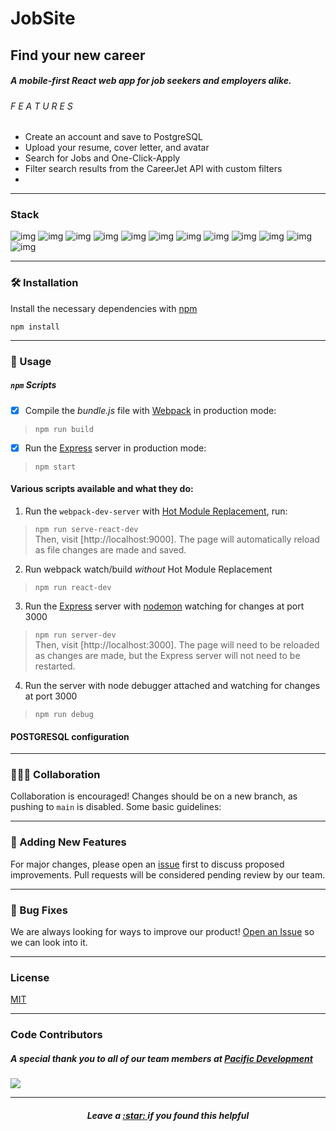 # JobSite
## Find your new career
##### A mobile-first React web app for job seekers and employers alike. <br/>

###### *F E A T U R E S*

* Create an account and save to PostgreSQL 
* Upload your resume, cover letter, and avatar
* Search for Jobs and One-Click-Apply
* Filter search results from the CareerJet API with custom filters
* 

<hr/>

### Stack

![img](https://img.shields.io/badge/PostgreSQL-316192?style=for-the-badge&logo=postgresql&logoColor=white)
![img](https://img.shields.io/badge/Express.js-000000?style=for-the-badge&logo=express&logoColor=white)
![img](https://img.shields.io/badge/React-20232A?style=for-the-badge&logo=react&logoColor=61DAFB)
![img](https://img.shields.io/badge/React_Router-CA4245?style=for-the-badge&logo=react-router&logoColor=white)
![img](https://img.shields.io/badge/Node.js-339933?style=for-the-badge&logo=nodedotjs&logoColor=white)
![img](https://img.shields.io/badge/npm-CB3837?style=for-the-badge&logo=npm&logoColor=white)
![img](https://img.shields.io/badge/Jest-C21325?style=for-the-badge&logo=jest&logoColor=white)
![img](https://img.shields.io/badge/Babel-F9DC3E?style=for-the-badge&logo=babel&logoColor=white)
![img](https://img.shields.io/badge/Webpack-8DD6F9?style=for-the-badge&logo=Webpack&logoColor=white)
![img](https://img.shields.io/badge/eslint-3A33D1?style=for-the-badge&logo=eslint&logoColor=white)
![img](https://img.shields.io/badge/firebase-ffca28?style=for-the-badge&logo=firebase&logoColor=black)
![img](https://img.shields.io/badge/Material--UI-0081CB?style=for-the-badge&logo=material-ui&logoColor=white)

---

### 🛠️  Installation

Install the necessary dependencies with [npm](https://docs.npmjs.com/downloading-and-installing-node-js-and-npm) <br/>

``` npm install ```

---

### 🔌  Usage

##### ``` npm ``` Scripts

- [x] Compile the *bundle.js* file with [Webpack](https://github.com/webpack/webpack) in production mode:

> ``` npm run build ```

- [x] Run the [Express](https://github.com/expressjs/express) server in production mode:

> ``` npm start ```

 #### Various scripts available and what they do:

1. Run the `webpack-dev-server` with [Hot Module Replacement](https://webpack.js.org/concepts/hot-module-replacement/), run:

> ```npm run serve-react-dev``` <br/>
Then, visit [http://localhost:9000]. The page will automatically reload as file changes are made and saved.

 2. Run webpack watch/build *without* Hot Module Replacement

> ```npm run react-dev```


 3. Run the [Express](https://github.com/expressjs/express) server with [nodemon](https://nodemon.io/) watching for changes at port 3000

> ```npm run server-dev``` <br/>
Then, visit [http://localhost:3000]. The page will need to be reloaded as changes are made, but the Express server will not need to be restarted.


4. Run the server with node debugger attached and watching for changes at port 3000

> ```npm run debug```


#### POSTGRESQL configuration

---

### 🧑‍🤝‍🧑  Collaboration

Collaboration is encouraged! Changes should be on a new branch, as pushing to `main` is disabled. Some basic guidelines:

---

### 📌  Adding New Features

For major changes, please open an [issue](https://github.com/PacificDevelopment/JobSite/issues) first to discuss proposed improvements. Pull requests will be considered pending review by our team.

---

### 🐞  Bug Fixes

We are always looking for ways to improve our product! <a href="https://github.com/PacificDevelopment/JobSite/issues">Open an Issue</a> so we can look into it.

---

### License <br/>

[MIT](./LICENSE.md)

---

### Code Contributors

##### A special thank you to all of our team members at [Pacific Development](https://github.com/PacificDevelopment)<br/>
<a href="https://github.com/PacificDevelopment/JobSite/graphs/contributors">
  <img src="https://contrib.rocks/image?repo=PacificDevelopment/JobSite&max=7" />
</a>

---
<h5 align="center">
Leave a <a href="https://github.com/PacificDevelopment/JobSite/"> :star: </a>  if you found this helpful
</h5>
